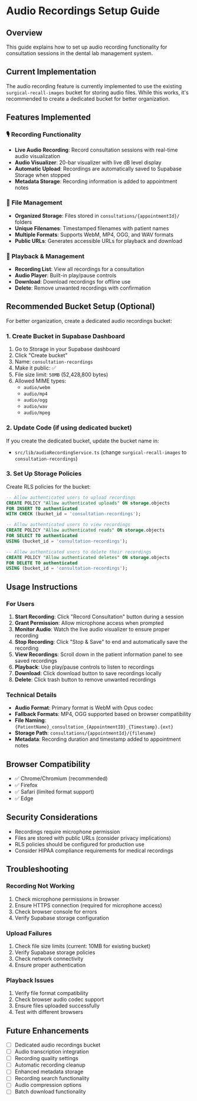 # Audio Recordings Setup Guide

## Overview
This guide explains how to set up audio recording functionality for consultation sessions in the dental lab management system.

## Current Implementation
The audio recording feature is currently implemented to use the existing `surgical-recall-images` bucket for storing audio files. While this works, it's recommended to create a dedicated bucket for better organization.

## Features Implemented

### 🎙️ **Recording Functionality**
- **Live Audio Recording**: Record consultation sessions with real-time audio visualization
- **Audio Visualizer**: 20-bar visualizer with live dB level display
- **Automatic Upload**: Recordings are automatically saved to Supabase Storage when stopped
- **Metadata Storage**: Recording information is added to appointment notes

### 📁 **File Management**
- **Organized Storage**: Files stored in `consultations/{appointmentId}/` folders
- **Unique Filenames**: Timestamped filenames with patient names
- **Multiple Formats**: Supports WebM, MP4, OGG, and WAV formats
- **Public URLs**: Generates accessible URLs for playback and download

### 🎵 **Playback & Management**
- **Recording List**: View all recordings for a consultation
- **Audio Player**: Built-in play/pause controls
- **Download**: Download recordings for offline use
- **Delete**: Remove unwanted recordings with confirmation

## Recommended Bucket Setup (Optional)

For better organization, create a dedicated audio recordings bucket:

### 1. Create Bucket in Supabase Dashboard
1. Go to Storage in your Supabase dashboard
2. Click "Create bucket"
3. Name: `consultation-recordings`
4. Make it public: ✅
5. File size limit: `50MB` (52,428,800 bytes)
6. Allowed MIME types:
   - `audio/webm`
   - `audio/mp4`
   - `audio/ogg`
   - `audio/wav`
   - `audio/mpeg`

### 2. Update Code (if using dedicated bucket)
If you create the dedicated bucket, update the bucket name in:
- `src/lib/audioRecordingService.ts` (change `surgical-recall-images` to `consultation-recordings`)

### 3. Set Up Storage Policies
Create RLS policies for the bucket:

```sql
-- Allow authenticated users to upload recordings
CREATE POLICY "Allow authenticated uploads" ON storage.objects
FOR INSERT TO authenticated
WITH CHECK (bucket_id = 'consultation-recordings');

-- Allow authenticated users to view recordings
CREATE POLICY "Allow authenticated reads" ON storage.objects
FOR SELECT TO authenticated
USING (bucket_id = 'consultation-recordings');

-- Allow authenticated users to delete their recordings
CREATE POLICY "Allow authenticated deletes" ON storage.objects
FOR DELETE TO authenticated
USING (bucket_id = 'consultation-recordings');
```

## Usage Instructions

### For Users
1. **Start Recording**: Click "Record Consultation" button during a session
2. **Grant Permission**: Allow microphone access when prompted
3. **Monitor Audio**: Watch the live audio visualizer to ensure proper recording
4. **Stop Recording**: Click "Stop & Save" to end and automatically save the recording
5. **View Recordings**: Scroll down in the patient information panel to see saved recordings
6. **Playback**: Use play/pause controls to listen to recordings
7. **Download**: Click download button to save recordings locally
8. **Delete**: Click trash button to remove unwanted recordings

### Technical Details
- **Audio Format**: Primary format is WebM with Opus codec
- **Fallback Formats**: MP4, OGG supported based on browser compatibility
- **File Naming**: `{PatientName}_consultation_{AppointmentID}_{Timestamp}.{ext}`
- **Storage Path**: `consultations/{appointmentId}/{filename}`
- **Metadata**: Recording duration and timestamp added to appointment notes

## Browser Compatibility
- ✅ Chrome/Chromium (recommended)
- ✅ Firefox
- ✅ Safari (limited format support)
- ✅ Edge

## Security Considerations
- Recordings require microphone permission
- Files are stored with public URLs (consider privacy implications)
- RLS policies should be configured for production use
- Consider HIPAA compliance requirements for medical recordings

## Troubleshooting

### Recording Not Working
1. Check microphone permissions in browser
2. Ensure HTTPS connection (required for microphone access)
3. Check browser console for errors
4. Verify Supabase storage configuration

### Upload Failures
1. Check file size limits (current: 10MB for existing bucket)
2. Verify Supabase storage policies
3. Check network connectivity
4. Ensure proper authentication

### Playback Issues
1. Verify file format compatibility
2. Check browser audio codec support
3. Ensure files uploaded successfully
4. Test with different browsers

## Future Enhancements
- [ ] Dedicated audio recordings bucket
- [ ] Audio transcription integration
- [ ] Recording quality settings
- [ ] Automatic recording cleanup
- [ ] Enhanced metadata storage
- [ ] Recording search functionality
- [ ] Audio compression options
- [ ] Batch download functionality
